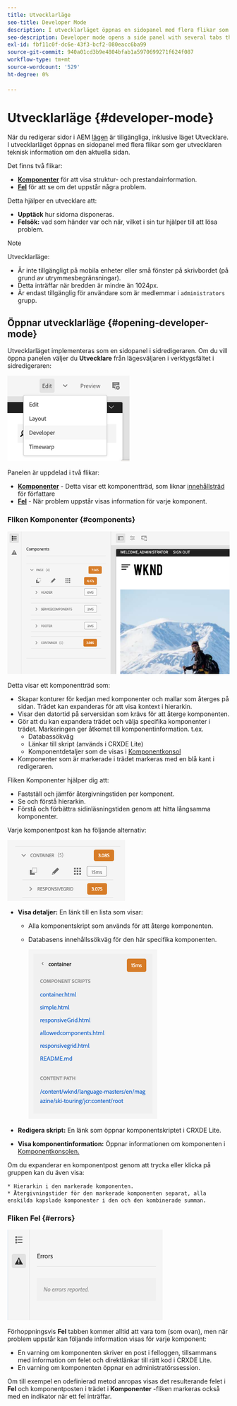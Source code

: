 ```yaml
---
title: Utvecklarläge
seo-title: Developer Mode
description: I utvecklarläget öppnas en sidopanel med flera flikar som ger utvecklaren information om den aktuella sidan
seo-description: Developer mode opens a side panel with several tabs that provide a developer with information about the current page
exl-id: fbf11c0f-dc6e-43f3-bcf2-080eacc6ba99
source-git-commit: 940a01cd3b9e4804bfab1a5970699271f624f087
workflow-type: tm+mt
source-wordcount: '529'
ht-degree: 0%

---
```


# Utvecklarläge {#developer-mode}

När du redigerar sidor i AEM [lägen](/help/sites-cloud/authoring/fundamentals/environment-tools.md#page-modes) är tillgängliga, inklusive läget Utvecklare. I utvecklarläget öppnas en sidopanel med flera flikar som ger utvecklaren teknisk information om den aktuella sidan.

Det finns två flikar:

* **[Komponenter](#components)** för att visa struktur- och prestandainformation.
* **[Fel](#errors)** för att se om det uppstår några problem.

Detta hjälper en utvecklare att:

* **Upptäck** hur sidorna disponeras.
* **Felsök:** vad som händer var och när, vilket i sin tur hjälper till att lösa problem.

>[!NOTE]
>
>Utvecklarläge:
>
>* Är inte tillgängligt på mobila enheter eller små fönster på skrivbordet (på grund av utrymmesbegränsningar).
>  * Detta inträffar när bredden är mindre än 1024px.
>* Är endast tillgänglig för användare som är medlemmar i `administrators` grupp.


## Öppnar utvecklarläge {#opening-developer-mode}

Utvecklarläget implementeras som en sidopanel i sidredigeraren. Om du vill öppna panelen väljer du **Utvecklare** från lägesväljaren i verktygsfältet i sidredigeraren:

![Öppnar utvecklarläge](assets/developer-mode.png)

Panelen är uppdelad i två flikar:

* **[Komponenter](#components)** - Detta visar ett komponentträd, som liknar [innehållsträd](/help/sites-cloud/authoring/fundamentals/environment-tools.md#content-tree) för författare
* **[Fel](#errors)** - När problem uppstår visas information för varje komponent.

### Fliken Komponenter {#components}

![Fliken Komponenter](assets/developer-mode-components-tab.png)

Detta visar ett komponentträd som:

* Skapar konturer för kedjan med komponenter och mallar som återges på sidan. Trädet kan expanderas för att visa kontext i hierarkin.
* Visar den datortid på serversidan som krävs för att återge komponenten.
* Gör att du kan expandera trädet och välja specifika komponenter i trädet. Markeringen ger åtkomst till komponentinformation. t.ex.
   * Databassökväg
   * Länkar till skript (används i CRXDE Lite)
   * Komponentdetaljer som de visas i [Komponentkonsol](/help/sites-cloud/authoring/features/components-console.md)
* Komponenter som är markerade i trädet markeras med en blå kant i redigeraren.

Fliken Komponenter hjälper dig att:

* Fastställ och jämför återgivningstiden per komponent.
* Se och förstå hierarkin.
* Förstå och förbättra sidinläsningstiden genom att hitta långsamma komponenter.

Varje komponentpost kan ha följande alternativ:

![Exempel på komponent i utvecklarläge](assets/developer-mode-component-example.png)

* **Visa detaljer:** En länk till en lista som visar:
   * Alla komponentskript som används för att återge komponenten.
   * Databasens innehållssökväg för den här specifika komponenten.

      ![Visa detaljer](assets/developer-mode-view-details.png)

* **Redigera skript:** En länk som öppnar komponentskriptet i CRXDE Lite.

* **Visa komponentinformation:** Öppnar informationen om komponenten i [Komponentkonsolen.](/help/sites-cloud/authoring/features/components-console.md)

Om du expanderar en komponentpost genom att trycka eller klicka på gruppen kan du även visa:

    * Hierarkin i den markerade komponenten.
    * Återgivningstider för den markerade komponenten separat, alla enskilda kapslade komponenter i den och den kombinerade summan.

### Fliken Fel {#errors}

![Fliken Fel](assets/developer-mode-errors-tab.png)

Förhoppningsvis **Fel** tabben kommer alltid att vara tom (som ovan), men när problem uppstår kan följande information visas för varje komponent:

* En varning om komponenten skriver en post i felloggen, tillsammans med information om felet och direktlänkar till rätt kod i CRXDE Lite.
* En varning om komponenten öppnar en administratörssession.

Om till exempel en odefinierad metod anropas visas det resulterande felet i **Fel** och komponentposten i trädet i **Komponenter** -fliken markeras också med en indikator när ett fel inträffar.
